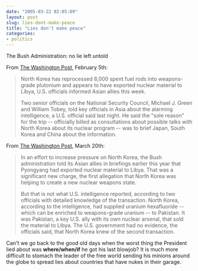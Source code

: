 ```yaml
---
date: "2005-03-22 02:05:09"
layout: post
slug: lies-dont-make-peace
title: "Lies don't make peace"
categories:
- politics
---
```


The Bush Administration: no lie left untold

From [The Washington Post](http://www.washingtonpost.com/wp-dyn/articles/A55947-2005Feb2.html), February 5th:

> North Korea has reprocessed 8,000 spent fuel rods into weapons-grade plutonium and appears to have exported nuclear material to Libya, U.S. officials informed Asian allies this week.
>
> Two senior officials on the National Security Council, Michael J. Green and William Tobey, told key officials in Asia about the alarming intelligence, a U.S. official said last night. He said the "sole reason" for the trip -- officially billed as consultations about possible talks with North Korea about its nuclear program -- was to brief Japan, South Korea and China about the information. 

From [The Washington Post](http://www.washingtonpost.com/wp-dyn/articles/A50241-2005Mar19.html), March 20th:

> In an effort to increase pressure on North Korea, the Bush administration told its Asian allies in briefings earlier this year that Pyongyang had exported nuclear material to Libya. That was a significant new charge, the first allegation that North Korea was helping to create a new nuclear weapons state.
>
> But that is not what U.S. intelligence reported, according to two officials with detailed knowledge of the transaction. North Korea, according to the intelligence, had supplied uranium hexafluoride -- which can be enriched to weapons-grade uranium -- to Pakistan. It was Pakistan, a key U.S. ally with its own nuclear arsenal, that sold the material to Libya. The U.S. government had no evidence, the officials said, that North Korea knew of the second transaction.

Can't we go back to the good old days when the worst thing the President lied about was **where/when/if** he got his last blowjob? It is much more difficult to stomach the leader of the free world sending his minions around the globe to spread lies about countries that have nukes in their garage.
